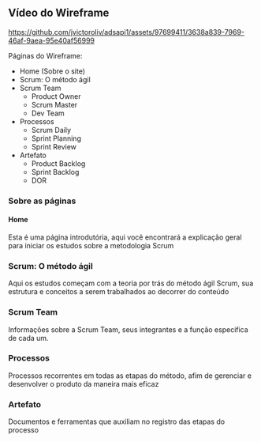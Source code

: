 ## Vídeo do Wireframe

https://github.com/jvictoroliv/adsapi1/assets/97699411/3638a839-7969-46af-9aea-95e40af56999

 Páginas do Wireframe:
 - Home (Sobre o site)
 - Scrum: O método ágil
 - Scrum Team
   - Product Owner
   - Scrum Master
   - Dev Team
 - Processos
   - Scrum Daily
   - Sprint Planning
   - Sprint Review
 - Artefato
   - Product Backlog
   - Sprint Backlog
   - DOR

### Sobre as páginas

#### Home
Esta é uma página introdutória, aqui você encontrará a explicação geral para iniciar os estudos sobre a metodologia Scrum

### Scrum: O método ágil
Aqui os estudos começam com a teoria por trás do método ágil Scrum, sua estrutura e conceitos a serem trabalhados ao decorrer do conteúdo

### Scrum Team
Informações sobre a Scrum Team, seus integrantes e a função especifica de cada um.

### Processos
Processos recorrentes em todas as etapas do método, afim de gerenciar e desenvolver o produto da maneira mais eficaz

### Artefato
Documentos e ferramentas que auxiliam no registro das etapas do processo

